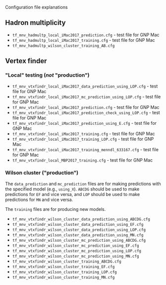Configuration file explanations

## Hadron multiplicity

* `tf_mnv_hadmultp_local_iMac2017_prediction.cfg` - test file for GNP Mac
* `tf_mnv_hadmultp_local_iMac2017_training.cfg` - test file for GNP Mac
* `tf_mnv_hadmultp_wilson_cluster_training_AB.cfg`

## Vertex finder

### "Local" testing (_not_ "production")

* `tf_mnv_vtxfindr_local_iMac2017_data_prediction_using_LOP.cfg` - test file for GNP Mac
* `tf_mnv_vtxfindr_local_iMac2017_mc_prediction_using_LOP.cfg` - test file for GNP Mac
* `tf_mnv_vtxfindr_local_iMac2017_prediction.cfg` - test file for GNP Mac
* `tf_mnv_vtxfindr_local_iMac2017_prediction_check_using_LOP.cfg` - test file for GNP Mac
* `tf_mnv_vtxfindr_local_iMac2017_prediction_using_E.cfg` - test file for GNP Mac
* `tf_mnv_vtxfindr_local_iMac2017_training.cfg` - test file for GNP Mac
* `tf_mnv_vtxfindr_local_iMac2017_training_LOP.cfg` - test file for GNP Mac
* `tf_mnv_vtxfindr_local_iMac2017_training_menndl_633167.cfg` - test file for GNP Mac
* `tf_mnv_vtxfindr_local_MBP2017_training.cfg` - test file for GNP Mac

### Wilson cluster ("production")

The `data_prediction` and `mc_prediction` files are for making predictions with
the specified model (e.g., `using_X`). `ABCDG` should be used to make predictions
for `EF` and vice versa, and `LOP` should be used to make predictions for `MN`
and vice versa.

The `training` files are for producing new models.

* `tf_mnv_vtxfindr_wilson_cluster_data_prediction_using_ABCDG.cfg`
* `tf_mnv_vtxfindr_wilson_cluster_data_prediction_using_EF.cfg`
* `tf_mnv_vtxfindr_wilson_cluster_data_prediction_using_LOP.cfg`
* `tf_mnv_vtxfindr_wilson_cluster_data_prediction_using_MN.cfg`
* `tf_mnv_vtxfindr_wilson_cluster_mc_prediction_using_ABCDG.cfg`
* `tf_mnv_vtxfindr_wilson_cluster_mc_prediction_using_EF.cfg`
* `tf_mnv_vtxfindr_wilson_cluster_mc_prediction_using_LOP.cfg`
* `tf_mnv_vtxfindr_wilson_cluster_mc_prediction_using_MN.cfg`
* `tf_mnv_vtxfindr_wilson_cluster_training_ABCDG.cfg`
* `tf_mnv_vtxfindr_wilson_cluster_training_EF.cfg`
* `tf_mnv_vtxfindr_wilson_cluster_training_LOP.cfg`
* `tf_mnv_vtxfindr_wilson_cluster_training_MN.cfg`
